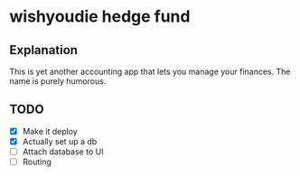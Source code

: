 # wishyoudie hedge fund

## Explanation

This is yet another accounting app that lets you manage your finances. The name is purely humorous.

## TODO

- [x] Make it deploy
- [x] Actually set up a db
- [ ] Attach database to UI
- [ ] Routing

